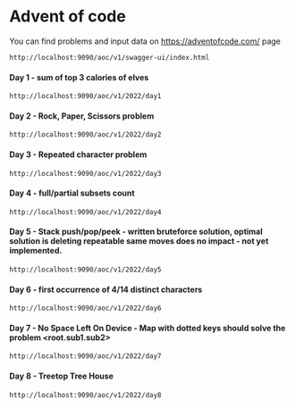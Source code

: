 # Advent of code
You can find problems and input data on https://adventofcode.com/ page 

```shell
http://localhost:9090/aoc/v1/swagger-ui/index.html
```

#### Day 1 - sum of top 3 calories of elves
```shell
http://localhost:9090/aoc/v1/2022/day1 
```

#### Day 2 - Rock, Paper, Scissors problem
```shell
http://localhost:9090/aoc/v1/2022/day2
```

#### Day 3 - Repeated character problem 
```shell
http://localhost:9090/aoc/v1/2022/day3
```

#### Day 4 - full/partial subsets count
```shell
http://localhost:9090/aoc/v1/2022/day4
```

#### Day 5 - Stack push/pop/peek - written bruteforce solution, optimal solution is deleting repeatable same moves does no impact - not yet implemented.
```shell
http://localhost:9090/aoc/v1/2022/day5
```

#### Day 6 - first occurrence of 4/14 distinct characters
```shell
http://localhost:9090/aoc/v1/2022/day6
```

#### Day 7 - No Space Left On Device - Map with dotted keys should solve the problem <root.sub1.sub2> 
```shell
http://localhost:9090/aoc/v1/2022/day7
```

#### Day 8 - Treetop Tree House

```shell
http://localhost:9090/aoc/v1/2022/day8
```